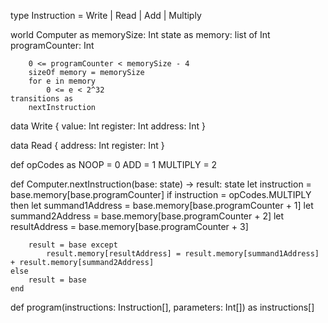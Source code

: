 type Instruction = Write | Read | Add | Multiply

world Computer as
    memorySize: Int
    state as
        memory: list of Int
        programCounter: Int

        0 <= programCounter < memorySize - 4
        sizeOf memory = memorySize
        for e in memory
            0 <= e < 2^32
    transitions as
        nextInstruction

data Write {
    value: Int
    register: Int
    address: Int
}

data Read {
    address: Int
    register: Int
}

def opCodes as
    NOOP = 0
    ADD = 1
    MULTIPLY = 2

def Computer.nextInstruction(base: state) -> result: state
    let instruction = base.memory[base.programCounter]
    if instruction = opCodes.MULTIPLY then
        let summand1Address = base.memory[base.programCounter + 1]
        let summand2Address = base.memory[base.programCounter + 2]
        let resultAddress = base.memory[base.programCounter + 3]
        
        result = base except
            result.memory[resultAddress] = result.memory[summand1Address] + result.memory[summand2Address]
    else
        result = base
    end

def program(instructions: Instruction[], parameters: Int[]) as
    instructions[]